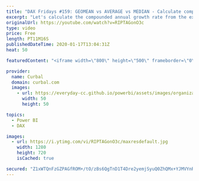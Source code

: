 ```yaml
---
title: "DAX Fridays #159: GEOMEAN vs AVERAGE vs MEDIAN - Calculate compounded annual growth rate"
excerpt: "Let's calculate the compounded annual growth rate from the example we did last week and while we are at it, go through the difference between average, median and geomean.  Vid from last week: https://www.youtube.com/watch?v=jIb--ImdjNg  Here you can download all the pbix files: https://curbal.com/donwload-center"
originalUrl: https://youtube.com/watch?v=RIPTAGonO3c
type: video
price: Free
length: PT11M16S
publishedDateTime: 2020-01-17T13:04:31Z
heat: 50

featuredContent: "<iframe width=\"800\" height=\"500\" frameborder=\"0\" src=\"https://www.youtube.com/embed/RIPTAGonO3c\" allow=\"accelerometer; autoplay; encrypted-media; gyroscope; picture-in-picture\" allowfullscreen></iframe>"

provider:
  name: Curbal
  domain: curbal.com
  images:
    - url: https://everyday-cc.github.io/powerbi/assets/images/organizations/curbal.com-50x50.jpg
      width: 50
      height: 50

topics:
  - Power BI
  - DAX

images:
  - url: https://i.ytimg.com/vi/RIPTAGonO3c/maxresdefault.jpg
    width: 1280
    height: 720
    isCached: true

secured: "Z1xWTQnFzGZPAGfROM+/tO/zBs6QgTnD1T4Dre2yemjSyuQ0ZhQMx+YJMVYnRmMJyi+aRI2T0wUBcjhwmiXNjPrqy3mDlkgk0HayQfwhBowVHYBQWzg80kmIs4LKqdNOh4QbJ/E0SQP1y/vD9JDrrADFQrsiGkFxmvPMKxxrr+imxMnwixjXo1NGUYAu93QWKR5eG+o4qkp5oD1cyEgzzgeAv6gbq8nbYkqd5luqjMXyAgsHF1xVLUcFylF1nm0cExHEe5Mna9pG7N6OFPzvp21fSAm9Nj+W2KJRbQ8sP61h/4xrSe/bIbdBro6roUr1SQdxXvTSg9v0xh/gQpKrhSVNTv7W4pyc2LVVl6dUKWjo+e8lPsnd0jkmbsriSiEGoQdJIalcp15HjprvxFexKgXimno43aGVqXtlv2rw1fc=;PvG6+ehgll7Jli2aQ8iwtA=="
---
```


